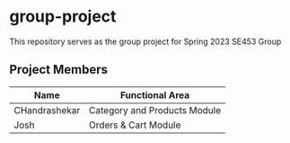 # group-project

This repository serves as the group project for Spring 2023 SE453 Group 

**Project Members**
---
| Name | Functional Area |
| --- | --- |
| CHandrashekar | Category and Products Module |
| Josh | Orders & Cart Module |